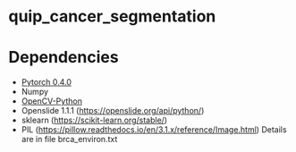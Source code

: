 # quip_cancer_segmentation








# Dependencies

 - [Pytorch 0.4.0](http://pytorch.org/)
 - Numpy
 - [OpenCV-Python](https://pypi.python.org/pypi/opencv-python)
 - Openslide 1.1.1 (https://openslide.org/api/python/)
 - sklearn (https://scikit-learn.org/stable/)
 - PIL (https://pillow.readthedocs.io/en/3.1.x/reference/Image.html)
 Details are in file brca_environ.txt
